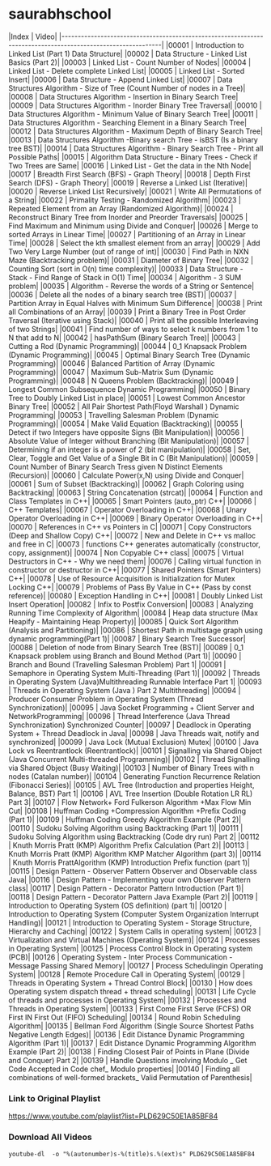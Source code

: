 # saurabhschool

|Index | Video|
|-------------------------------------------------------------------------------------------------------------|
|00001 | Introduction to Linked List (Part 1) Data Structure|
|00002 | Data Structure - Linked List Basics (Part 2)|
|00003 | Linked List - Count Number of Nodes|
|00004 | Linked List - Delete complete Linked List|
|00005 | Linked List - Sorted Insert|
|00006 | Data Structure - Append Linked List|
|00007 | Data Structures Algorithm - Size of Tree (Count Number of nodes in a Tree)|
|00008 | Data Structures Algorithm - Insertion in Binary Search Tree|
|00009 | Data Structures Algorithm - Inorder Binary Tree Traversal|
|00010 | Data Structures Algorithm - Minimum Value of Binary Search Tree|
|00011 | Data Structures Algorithm - Searching Element in a Binary Search Tree|
|00012 | Data Structures Algorithm - Maximum Depth of Binary Search Tree|
|00013 | Data Structures Algorithm -Binary search Tree - isBST (Is a binary tree BST)|
|00014 | Data Structures Algorithm - Binary Search Tree - Print all Possible Paths|
|00015 | Algorithm Data Structure - Binary Trees - Check if Two Trees are Same|
|00016 | Linked List - Get the data in the Nth Node|
|00017 | Breadth First Search (BFS) - Graph Theory|
|00018 | Depth First Search (DFS) - Graph Theory|
|00019 | Reverse a Linked List (Iterative)|
|00020 | Reverse Linked List Recursively|
|00021 | Write All Permutations of a String|
|00022 | Primality Testing - Randomized Algorithm|
|00023 | Repeated Element from an Array (Randomized Algorithm)|
|00024 | Reconstruct Binary Tree from Inorder and Preorder Traversals|
|00025 | Find Maximum and Minimum using Divide and Conquer|
|00026 | Merge to sorted Arrays in Linear Time|
|00027 | Partitioning of an Array in Linear Time|
|00028 | Select the kth smallest element from an array|
|00029 | Add Two Very Large Number (out of range of int)|
|00030 | Find Path in NXN Maze (Backtracking problem)|
|00031 | Diameter of Binary Tree|
|00032 | Counting Sort (sort in O(n) time complexity)|
|00033 | Data Structure - Stack - Find Range of Stack in O(1) Time|
|00034 | Algorithm - 3 SUM problem|
|00035 | Algorithm - Reverse the words of a String or Sentence|
|00036 | Delete all the nodes of a binary search tree (BST)|
|00037 | Partition Array in Equal Halves with Minimum Sum Difference|
|00038 | Print all Combinations of an Array|
|00039 | Print a Binary Tree in Post Order Traversal (Iterative using Stack)|
|00040 | Print all the possible Interleaving of two Strings|
|00041 | Find number of ways to select k numbers from 1 to N that add to N|
|00042 | hasPathSum (Binary Search Tree)|
|00043 | Cutting a Rod (Dynamic Programming)|
|00044 | 0_1 Knapsack Problem (Dynamic Programming)|
|00045 | Optimal Binary Search Tree (Dynamic Programming)|
|00046 | Balanced Partition of Array (Dynamic Programming)|
|00047 | Maximum Sub-Matrix Sum (Dynamic Programming)|
|00048 | N Queens Problem (Backtracking)|
|00049 | Longest Common Subsequence Dynamic Programming|
|00050 | Binary Tree to Doubly Linked List in place|
|00051 | Lowest Common Ancestor Binary Tree|
|00052 | All Pair Shortest Path(Floyd Warshall ) Dynamic Programming|
|00053 | Travelling Salesman Problem (Dynamic Programming)|
|00054 | Make Valid Equation (Backtracking)|
|00055 | Detect if two Integers have opposite Signs (Bit Manipulation)|
|00056 | Absolute Value of Integer without Branching (Bit Manipulation)|
|00057 | Determining if an integer is a power of 2 (bit manipulation)|
|00058 | Set, Clear, Toggle and Get Value of a Single Bit in C (Bit Manipulation)|
|00059 | Count Number of Binary Search Tress given N Distinct Elements (Recursion)|
|00060 | Calculate Power(x,N) using Divide and Conquer|
|00061 | Sum of Subset (Backtracking)|
|00062 | Graph Coloring using Backtracking|
|00063 | String Concatenation (strcat)|
|00064 | Function and Class Templates in C++|
|00065 | Smart Pointers (auto_ptr) C++|
|00066 | C++ Templates|
|00067 | Operator Overloading in C++|
|00068 | Unary Operator Overloading in C++|
|00069 | Binary Operator Overloading in C++|
|00070 | References in C++ vs Pointers in C|
|00071 | Copy Constructors (Deep and Shallow Copy) C++|
|00072 | New and Delete in C++ vs malloc and free in C|
|00073 | functions C++ generates automatically (constructor, copy, assignment)|
|00074 | Non Copyable C++ class|
|00075 | Virtual Destructors in C++ - Why we need them|
|00076 | Calling virtual function in constructor or destructor in C++|
|00077 | Shared Pointers (Smart Pointers) C++|
|00078 | Use of Resource Acquisition is Initialization for Mutex Locking C++|
|00079 | Problems of Pass By Value in C++ (Pass by const reference)|
|00080 | Exception Handling in C++|
|00081 | Doubly Linked List Insert Operation|
|00082 | Infix to Postfix Conversion|
|00083 | Analyzing Running Time Complexity of Algorithm|
|00084 | Heap data structure (Max Heapify - Maintaining Heap Property)|
|00085 | Quick Sort Algorithm (Analysis and Partitioning)|
|00086 | Shortest Path in multistage graph using dynamic programming(Part 1)|
|00087 | Binary Search Tree Successor|
|00088 | Deletion of node from Binary Search Tree (BST)|
|00089 | 0_1 Knapsack problem using Branch and Bound Method (Part 1)|
|00090 | Branch and Bound (Travelling Salesman Problem) Part 1|
|00091 | Semaphore in Operating System Multi-Threading (Part 1)|
|00092 | Threads in Operating System (Java)Multithreading Runnable Interface Part 1|
|00093 | Threads in Operating System (Java ) Part 2 Multithreading|
|00094 | Producer Consumer Problem in Operating System (Thread Synchronization)|
|00095 | Java Socket Programming + Client Server and NetworkProgramming|
|00096 | Thread Interference (Java Thread Synchronization) Synchronized Counter|
|00097 | Deadlock in Operating System + Thread Deadlock in Java|
|00098 | Java Threads wait, notify and synchronized|
|00099 | Java Lock (Mutual Exclusion) Mutex|
|00100 | Java Lock vs Reentrantlock (Reentrantlock)|
|00101 | Signalling via Shared Object (Java Concurrent Multi-threaded Programming)|
|00102 | Thread Signalling via Shared Object (Busy Waiting)|
|00103 | Number of Binary Trees with n nodes (Catalan number)|
|00104 | Generating Function Recurrence Relation (Fibonacci Series)|
|00105 | AVL Tree (Introduction and properties Height, Balance, BST) Part 1|
|00106 | AVL Tree Insertion (Double Rotation LR RL) Part 3|
|00107 | Flow Network+ Ford Fulkerson Algorithm +Max Flow Min Cut|
|00108 | Huffman Coding +Compression Algorithm +Prefix Coding (Part 1)|
|00109 | Huffman Coding Greedy Algorithm Example (Part 2)|
|00110 | Sudoku Solving Algorithm using Backtracking (Part 1)|
|00111 | Sudoku Solving Algorithm using Backtracking (Code dry run) Part 2|
|00112 | Knuth Morris Pratt (KMP) Algorithm Prefix Calculation (Part 2)|
|00113 | Knuth Morris Pratt (KMP) Algorithm KMP Matcher Algorithm (part 3)|
|00114 | Knuth Morris PrattAlgorithm (KMP) Introduction Prefix function (part 1)|
|00115 | Design Pattern - Observer Pattern Observer and Observable class Java|
|00116 | Design Pattern - Implementing your own Observer Pattern class|
|00117 | Design Pattern - Decorator Pattern Introduction (Part 1)|
|00118 | Design Pattern - Decorator Pattern Java Example (Part 2)|
|00119 | Introduction to Operating System (OS definition) (part 1)|
|00120 | Introduction to Operating System (Computer System Organization Interrupt Handling)|
|00121 | Introduction to Operating System - Storage Structure, Hierarchy and Caching|
|00122 | System Calls in operating system|
|00123 | Virtualization and Virtual Machines (Operating System)|
|00124 | Processes in Operating System|
|00125 | Process Control Block in Operating system (PCB)|
|00126 | Operating System - Inter Process Communication - Message Passing Shared Memory|
|00127 | Process Schedulingin Operating System|
|00128 | Remote Procedure Call in Operating System|
|00129 | Threads in Operating System + Thread Control Block|
|00130 | How does Operating system dispatch thread + thread scheduling|
|00131 | Life Cycle of threads and processes in Operating System|
|00132 | Processes and Threads in Operating System|
|00133 | First Come First Serve (FCFS) OR First IN First Out (FIFO) Scheduling|
|00134 | Round Robin Scheduling Algorithm|
|00135 | Bellman Ford Algorithm (Single Source Shortest Paths Negative Length Edges)|
|00136 | Edit Distance Dynamic Programming Algorithm (Part 1)|
|00137 | Edit Distance Dynamic Programming Algorithm Example (Part 2)|
|00138 | Finding Closest Pair of Points in Plane (Divide and Conquer) Part 2|
|00139 | Handle Questions involving Modulo _ Get Code Accepted in Code chef_ Modulo properties|
|00140 | Finding all combinations of well-formed brackets_ Valid Permutation of Parenthesis|

### Link to Original Playlist
https://www.youtube.com/playlist?list=PLD629C50E1A85BF84

### Download All Videos
```
youtube-dl  -o "%(autonumber)s-%(title)s.%(ext)s" PLD629C50E1A85BF84
```